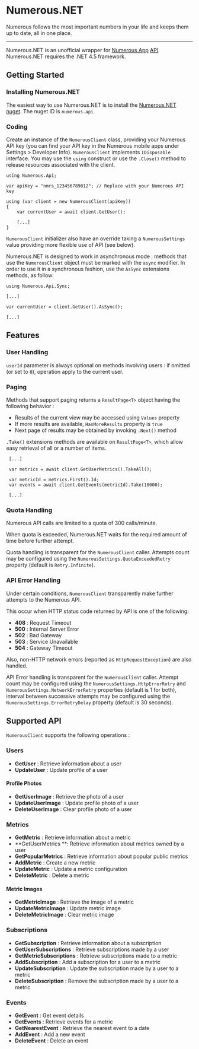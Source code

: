 # Numerous.NET

Numerous follows the most important numbers in your life and keeps them up to date, all in one place. 

----------

Numerous.NET is an unofficial wrapper for [Numerous App](http://numerousapp.com/) [API](https://developer.numerousapp.com/).
Numerous.NET requires the .NET 4.5 framework.

## Getting Started

### Installing Numerous.NET
The easiest way to use Numerous.NET is to install the [Numerous.NET nuget](https://www.nuget.org/packages/Numerous.Api/). The nuget ID is `numerous.api`.

### Coding
Create an instance of the `NumerousClient` class, providing your Numerous API key (you can find your API key in the Numerous mobile apps under Settings > Developer Info).
`NumerousClient` implements `IDisposable` interface. You may use the `using` construct or use the `.Close()` method to release resources associated with the client.

```
using Numerous.Api;

var apiKey = "nmrs_123456789012"; // Replace with your Numerous API key

using (var client = new NumerousClient(apiKey))
{
	var currentUser = await client.GetUser();

	[...]
}
```
`NumerousClient` initializer also have an override taking a `NumerousSettings` value providing more flexible use of API (see below).

Numerous.NET is designed to work in asynchronous mode : methods that use the `NumerousClient` object must be marked with the `async` modifier. In order to use it in a synchronous fashion, use the `AsSync` extensions methods, as follow:

```
using Numerous.Api.Sync;

[...]

var currentUser = client.GetUser().AsSync();

[...]
```

## Features

### User Handling

`userId` parameter is always optional on methods involving users : if omitted (or set to `0`), operation apply to the current user.

### Paging

Methods that support paging returns a `ResultPage<T>` object having the following behavior :
  - Results of the current view may be accessed using `Values` property
  - If more results are available, `HasMoreResults` property is `true`
  - Next page of results may be obtained by invoking `.Next()` method

`.Take()` extensions methods are available on `ResultPage<T>`, which allow easy retrieval of all or a number of items.

```
 [...]
 
 var metrics = await client.GetUserMetrics().TakeAll();

 var metricId = metrics.First().Id;
 var events = await client.GetEvents(metricId).Take(10000);
 
 [...]
```

### Quota Handling
Numerous API calls are limited to a quota of 300 calls/minute. 

When quota is exceeded, Numerous.NET waits for the required amount of time before further attempt.

Quota handling is transparent for the `NumerousClient` caller. Attempts count may be configured using the `NumerousSettings.QuotaExceededRetry` property (default is `Retry.Infinite`).

### API Error Handling
Under certain conditions, `NumerousClient` transparently make further attempts to the Numerous API.

This occur when HTTP status code returned by API is one of the following:
 - **408** : Request Timeout
 - **500** : Internal Server Error
 - **502** : Bad Gateway
 - **503** : Service Unavailable
 - **504** : Gateway Timeout

Also, non-HTTP network errors (reported as `HttpRequestException`) are also handled.

API Error handling is transparent for the `NumerousClient` caller. Attempt count may be configured using the `NumerousSettings.HttpErrorRetry` and `NumerousSettings.NetworkErrorRetry` properties (default is 1 for both), interval between successive attempts may be configured using the `NumerousSettings.ErrorRetryDelay` property (default is 30 seconds).

## Supported API

`NumerousClient` supports the following operations :

### Users

 - **GetUser** : Retrieve information about a user
 - **UpdateUser** : Update profile of a user

#### Profile Photos
 - **GetUserImage** : Retrieve the photo of a user
 - **UpdateUserImage** : Update profile photo of a user
 - **DeleteUserImage** : Clear profile photo of a user

### Metrics
 - **GetMetric** : Retrieve information about a metric
 - **GetUserMetrics **: Retrieve information about metrics owned by a user
 - **GetPopularMetrics** : Retrieve information about popular public metrics
 - **AddMetric** : Create a new metric
 - **UpdateMetric** : Update a metric configuration
 - **DeleteMetric** : Delete a metric

#### Metric Images
 - **GetMetricImage** : Retrieve the image of a metric
 - **UpdateMetricImage** : Update metric image
 - **DeleteMetricImage** : Clear metric image

### Subscriptions
 - **GetSubscription** : Retrieve information about a subscription
 - **GetUserSubscriptions** : Retrieve subscriptions made by a user
 - **GetMetricSubscriptions** : Retrieve subscriptions made to a metric
 - **AddSubscription** : Add a subscription for a user to a metric
 - **UpdateSubscription** : Update the subscription made by a user to a metric
 - **DeleteSubscription** : Remove the subscription made by a user to a metric

### Events
 - **GetEvent** : Get event details 
 - **GetEvents** : Retrieve events for a metric
 - **GetNearestEvent** : Retrieve the nearest event to a date
 - **AddEvent** : Add a new event
 - **DeleteEvent** : Delete an event


